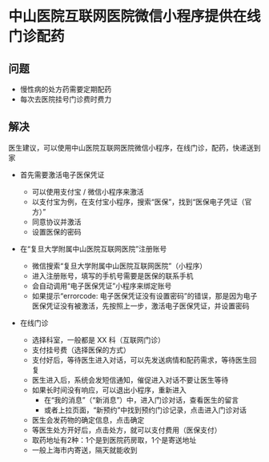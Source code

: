 # 中山医院互联网医院微信小程序提供在线门诊配药

## 问题
* 慢性病的处方药需要定期配药
* 每次去医院挂号门诊费时费力

## 解决
医生建议，可以使用中山医院互联网医院微信小程序，在线门诊，配药，快递送到家

* 首先需要激活电子医保凭证
  * 可以使用支付宝 / 微信小程序来激活
  * 以支付宝为例，在支付宝小程序，搜索“医保”，找到“医保电子凭证（官方）”
  * 同意协议并激活
  * 设置医保的密码

* 在“复旦大学附属中山医院互联网医院”注册账号
  * 微信搜索“复旦大学附属中山医院互联网医院”（小程序）
  * 进入注册账号，填写的手机号需要是医保的联系手机
  * 会自动调用“电子医保凭证”小程序来绑定账号
  * 如果提示“errorcode: 电子医保凭证没有设置密码”的错误，那是因为电子医保凭证没有被激活，先按照上一步，激活电子医保凭证，并设置密码

* 在线门诊
  * 选择科室，一般都是 XX 科（互联网门诊）
  * 支付挂号费（选择医保的方式）
  * 支付好后，等待医生进入对话，可以先发送病情和配药需求，等待医生回复
  * 医生进入后，系统会发短信通知，催促进入对话不要让医生等待
  * 如果长时间没有响应，可以退出小程序，重新进入
    * 在“我的消息”（“新消息”）中，进入门诊对话，查看医生的留言
    * 或者上拉页面，“新预约”中找到预约门诊记录，点击进入门诊对话
  * 医生会发药物的确定信息，点击确定
  * 等医生处方开好后，点击处方，就可以支付费用（医保支付）
  * 取药地址有2种：1个是到医院药房取，1个是寄送地址
  * 一般上海市内寄送，隔天就能收到
